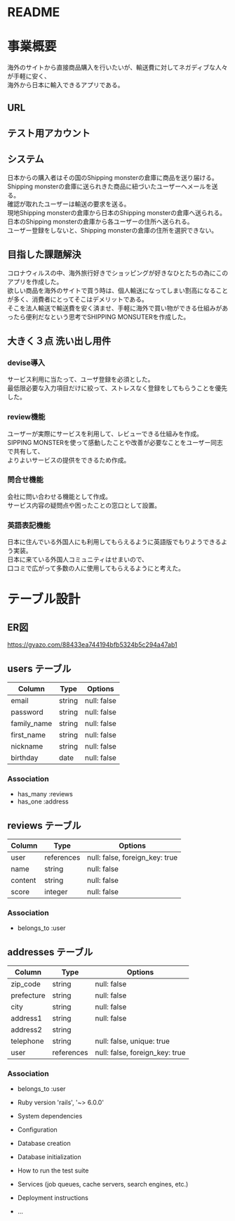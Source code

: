 # README

# 事業概要

海外のサイトから直接商品購入を行いたいが、輸送費に対してネガディブな人々が手軽に安く、<br>
海外から日本に輸入できるアプリである。

## URL

## テスト用アカウント

## システム
日本からの購入者はその国のShipping monsterの倉庫に商品を送り届ける。<br>
Shipping monsterの倉庫に送られきた商品に紐づいたユーザーへメールを送る。<br>確認が取れたユーザーは輸送の要求を送る。<br>
現地Shipping monsterの倉庫から日本のShipping monsterの倉庫へ送られる。
<br>
日本のShipping monsterの倉庫から各ユーザーの住所へ送られる。
<br>
ユーザー登録をしないと、Shipping monsterの倉庫の住所を選択できない。

## 目指した課題解決
コロナウィルスの中、海外旅行好きでショッピングが好きなひとたちの為にこのアプリを作成した。<br>
欲しい商品を海外のサイトで買う時は、個人輸送になってしまい割高になることが多く、消費者にとってそこはデメリットである。<br>
そこを法人輸送で輸送費を安く済ませ、手軽に海外で買い物ができる仕組みがあったら便利だなという思考でSHIPPING MONSUTERを作成した。

## 大きく３点 洗い出し用件
### devise導入
サービス利用に当たって、ユーザ登録を必須とした。<br>
最低限必要な入力項目だけに絞って、ストレスなく登録をしてもらうことを優先した。
### review機能
ユーザーが実際にサービスを利用して、レビューできる仕組みを作成。<br>
SIPPING MONSTERを使って感動したことや改善が必要なことをユーザー同志で共有して、<br>
よりよいサービスの提供をできるため作成。
### 問合せ機能
会社に問い合わせる機能として作成。<br>
サービス内容の疑問点や困ったことの窓口として設置。<br>
### 英語表記機能
日本に住んでいる外国人にも利用してもらえるように英語版でもりようできるよう実装。<br>
日本に来ている外国人コミュニティはせまいので、<br>
口コミで広がって多数の人に使用してもらえるようにと考えた。

# テーブル設計
## ER図
https://gyazo.com/88433ea744194bfb5324b5c294a47ab1


## users テーブル

| Column          | Type   | Options                      |
| --------------- | ------ | ---------------------------- |
| email           | string | null: false                  |
| password        | string | null: false                  |
| family_name     | string | null: false                  |
| first_name      | string | null: false                  |
| nickname        | string | null: false                  |
| birthday        | date   | null: false                  |
### Association

- has_many :reviews
- has_one :address


## reviews テーブル

| Column         | Type       | Options                        |
| -------------- | ---------- | ------------------------------ |
| user           | references | null: false, foreign_key: true |
| name           | string     | null: false                    |
| content        | string     | null: false                    |
| score          | integer    | null: false                    |
### Association

- belongs_to :user

## addresses テーブル

| Column         | Type       | Options                        |
| -------------- | ---------- | ------------------------------ |
| zip_code       | string     | null: false                    |
| prefecture     | string     | null: false                    |
| city           | string     | null: false                    |
| address1       | string     | null: false                    |
| address2       | string     |                                |
| telephone      | string     | null: false, unique: true      |
| user           | references | null: false, foreign_key: true |
### Association

- belongs_to :user


* Ruby version 'rails', '~> 6.0.0'

* System dependencies

* Configuration

* Database creation

* Database initialization

* How to run the test suite

* Services (job queues, cache servers, search engines, etc.)

* Deployment instructions

* ...

